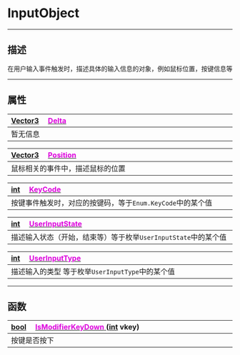 # InputObject 
------------------------------------------------------------------------------------------
## 描述

在用户输入事件触发时，描述具体的输入信息的对象，例如鼠标位置，按键信息等

------------------------------------------------------------------------------------------
## 属性

|<div style="width:1000px">[Vector3](/Api/DataType/Vector3.md) &emsp;[<font color="dd00dd">Delta</font>]()</div>|
|:---|
|暂无信息|

|<div style="width:1000px">[Vector3](/Api/DataType/Vector3.md) &emsp;[<font color="dd00dd">Position</font>]()</div>|
|:---|
|鼠标相关的事件中，描述鼠标的位置|


|<div style="width:1000px">[int](/Api/DataType/Int.md) &emsp;[<font color="dd00dd">KeyCode</font>]()</div>|
|:---|
|按键事件触发时，对应的按键码，等于`Enum.KeyCode`中的某个值|

|<div style="width:1000px">[int](/Api/DataType/Int.md) &emsp;[<font color="dd00dd">UserInputState</font>]()</div>|
|:---|
|描述输入状态（开始，结束等）等于枚举`UserInputState`中的某个值|

|<div style="width:1000px">[int](/Api/DataType/Int.md) &emsp;[<font color="dd00dd">UserInputType</font>]()</div>|
|:---|
|描述输入的类型 等于枚举`UserInputType`中的某个值|

------------------------------------------------------------------------------------------
## 函数

|<div style="width:1000px">[bool](/Api/DataType/Bool.md) &emsp;[<font color="dd00dd">IsModifierKeyDown</font> ](/Api/Class/Input/InputObject_F/IsModifierKeyDown.md) ([int](/Api/DataType/Int.md) vkey)</div>|
|:---|
|按键是否按下|


